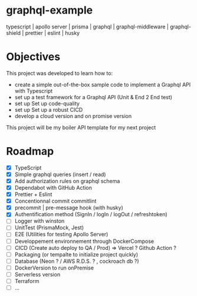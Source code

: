 # graphql-example

typescript | apollo server | prisma | graphql | graphql-middleware | graphql-shield | prettier | eslint | husky

# Objectives 

This project was developed to learn how to:
- create a simple out-of-the-box sample code to implement a Graphql API with Typescript
- set up a test framework for a Graphql API (Unit & End 2 End test)
- set up Set up code-quality
- set up Set up a robust CICD
- develop a cloud version and on promise version 

This project will be my boiler API template for my next project

# Roadmap
- [X] TypeScript 
- [X] Simple graphql queries (insert / read) 
- [X] Add authorization rules on graphql schema
- [X] Dependabot with GitHub Action  
- [X] Prettier + Eslint
- [X] Concentionnal commit commitlint
- [X] precommit | pre-message hook (with husky)  
- [X] Authentification method (SignIn / logIn / logOut / refreshtoken)
- [ ] Logger with winston
- [ ] UnitTest (PrismaMock, Jest)
- [ ] E2E (Utilities for testing Apollo Server)
- [ ] Developpement environnement through DockerCompose
- [ ] CICD (Create auto deploy to QA / Prod) => Vercel ? Github Action ?
- [ ] Packaging (or tempalte to initialize project quickly)
- [ ] Database (Neon ? / AWS R.D.S. ? , cockroach db ?)
- [ ] DockerVersion to run onPremise
- [ ] Serverless version
- [ ] Terraform 
- [ ] ...
